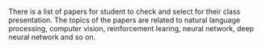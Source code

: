 There is a list of papers for student to check and select for their class presentation. The topics of the papers are related to natural language processing, computer vision, reinforcement learing, neural network, deep neural network and so on.
